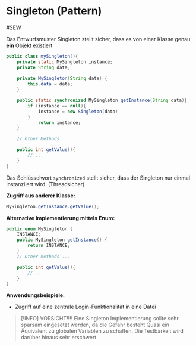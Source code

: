 # Singleton (Pattern)
#SEW 

Das Entwurfsmuster Singleton stellt sicher, dass es von einer Klasse genau **ein** Objekt existiert

```java
public class mySingleton(){
	private static MySingleton instance;
	private String data;
	
	private MySingleton(String data) {
		this.data = data;
	}

	public static synchronized MySingleton getInstance(String data){
		if (instance == null){
			instance = new Singleton(data)
		}
			return instance; 
	}

	// Other Methods

	public int getValue(){
		// ...
	}
}
```

Das Schlüsselwort `synchronized` stellt sicher, dass der Singleton nur einmal instanziiert wird. (Threadsicher)

**Zugriff aus anderer Klasse:**
```java
MySingleton.getInstance.getValue();
```

**Alternative Implementierung mittels Enum:**
```java
public enum MySingleton {
	INSTANCE;
	public MySingleton getInstance() {
		return INSTANCE;
	}
	// Other methods ...

	public int getValue(){
		// ...
	}
}
```

**Anwendungsbeispiele:**
- Zugriff auf eine zentrale Login-Funktionalität in eine Datei


>[!INFO] VORSICHT!!!!
>Eine Singleton Implementierung sollte sehr sparsam eingesetzt werden, da die Gefahr besteht Quasi ein Äquivalent zu globalen Variablen zu schaffen. Die Testbarkeit wird darüber hinaus sehr erschwert.
